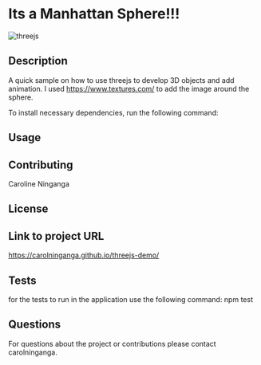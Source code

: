 # Its a Manhattan Sphere!!!

![threejs](https://user-images.githubusercontent.com/33443452/85906591-c55b3b00-b7dc-11ea-8a49-2f399118657a.gif)

## Description
A quick sample on how to use threejs to develop 3D objects and add animation. I used https://www.textures.com/ to add the image around the sphere.


To install necessary dependencies, run the following command:


## Usage


## Contributing 
Caroline Ninganga

## License


## Link to project URL
https://carolninganga.github.io/threejs-demo/


## Tests

for the tests to run in the application use the following command:
npm test

## Questions

For questions about the project or contributions please contact carolninganga.






